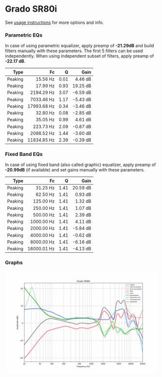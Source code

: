 # Grado SR80i
See [usage instructions](https://github.com/jaakkopasanen/AutoEq#usage) for more options and info.

### Parametric EQs
In case of using parametric equalizer, apply preamp of **-21.29dB** and build filters manually
with these parameters. The first 5 filters can be used independently.
When using independent subset of filters, apply preamp of **-22.17 dB**.

| Type    | Fc          |    Q | Gain     |
|--------:|------------:|-----:|---------:|
| Peaking | 15.56 Hz    | 0.01 | 4.46 dB  |
| Peaking | 17.99 Hz    | 0.93 | 19.25 dB |
| Peaking | 2194.29 Hz  | 3.07 | -6.59 dB |
| Peaking | 7033.46 Hz  | 1.17 | -5.43 dB |
| Peaking | 17993.68 Hz | 0.34 | -3.46 dB |
| Peaking | 32.80 Hz    | 0.08 | -2.85 dB |
| Peaking | 35.05 Hz    | 0.99 | 4.61 dB  |
| Peaking | 223.73 Hz   | 2.09 | -0.87 dB |
| Peaking | 2098.52 Hz  | 1.44 | -3.60 dB |
| Peaking | 11834.85 Hz | 2.39 | -0.39 dB |

### Fixed Band EQs
In case of using fixed band (also called graphic) equalizer, apply preamp of **-20.99dB**
(if available) and set gains manually with these parameters.

| Type    | Fc          |    Q | Gain     |
|--------:|------------:|-----:|---------:|
| Peaking | 31.25 Hz    | 1.41 | 20.59 dB |
| Peaking | 62.50 Hz    | 1.41 | 0.93 dB  |
| Peaking | 125.00 Hz   | 1.41 | 1.32 dB  |
| Peaking | 250.00 Hz   | 1.41 | 1.07 dB  |
| Peaking | 500.00 Hz   | 1.41 | 2.39 dB  |
| Peaking | 1000.00 Hz  | 1.41 | 4.11 dB  |
| Peaking | 2000.00 Hz  | 1.41 | -5.84 dB |
| Peaking | 4000.00 Hz  | 1.41 | -0.62 dB |
| Peaking | 8000.00 Hz  | 1.41 | -6.16 dB |
| Peaking | 16000.01 Hz | 1.41 | -4.13 dB |

### Graphs
![](./Grado%20SR80i.png)